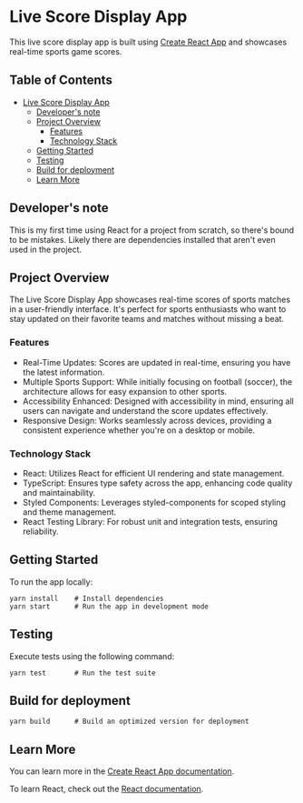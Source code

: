 # Live Score Display App

This live score display app is built using [Create React App](https://github.com/facebook/create-react-app) and
showcases real-time sports game scores.

## Table of Contents
- [Live Score Display App](#live-score-display-app)
    - [Developer's note](#developers-note)
    - [Project Overview](#project-overview)
        - [Features](#features)
        - [Technology Stack](#technology-stack)
    - [Getting Started](#getting-started)
    - [Testing](#testing)
    - [Build for deployment](#build-for-deployment)
    - [Learn More](#learn-more)

## Developer's note

This is my first time using React for a project from scratch, so there's bound to be mistakes. Likely there are
dependencies installed that aren't even used in the project.

## Project Overview

The Live Score Display App showcases real-time scores of sports matches in a user-friendly interface. It's perfect for
sports enthusiasts who want to stay updated on their favorite teams and matches without missing a beat.

### Features

- Real-Time Updates: Scores are updated in real-time, ensuring you have the latest information.
- Multiple Sports Support: While initially focusing on football (soccer), the architecture allows for easy expansion to other sports.
- Accessibility Enhanced: Designed with accessibility in mind, ensuring all users can navigate and understand the score updates effectively.
- Responsive Design: Works seamlessly across devices, providing a consistent experience whether you're on a desktop or mobile.

### Technology Stack

- React: Utilizes React for efficient UI rendering and state management.
- TypeScript: Ensures type safety across the app, enhancing code quality and maintainability.
- Styled Components: Leverages styled-components for scoped styling and theme management.
- React Testing Library: For robust unit and integration tests, ensuring reliability.

## Getting Started

To run the app locally:

```shell
yarn install    # Install dependencies
yarn start      # Run the app in development mode
```

## Testing

Execute tests using the following command:

```shell
yarn test       # Run the test suite
```

## Build for deployment

```shell
yarn build      # Build an optimized version for deployment
```

## Learn More

You can learn more in the [Create React App documentation](https://facebook.github.io/create-react-app/docs/getting-started).

To learn React, check out the [React documentation](https://reactjs.org/).
